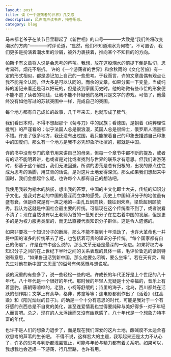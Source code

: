 ```yaml
---
layout: post
title: 读《一个游荡者的世界》几文感
description: 风声雨声读书声，掩卷所感。
category: blog
---
```


马未都老爷子在某节目里聊起了《新世相》的口号————大致是“我们终将改变潮水的方向”————时评论道，“显然，他们不知道潮水为何物”。不可置否，我们更多是扮演着潮水里的沙屑，被外力裹挟着，推向某个不知目的的方向。

帕斯卡有文章将人说是会思考的芦苇。我想，放在这股潮水的前提下倒是贴切，思考易碎，烟花不堪折。
许的《一个游荡者的世界》和余秋雨的《文化苦旅》有一定的形式相似，都是游记加上自己的一些思考。于我而言，许的文章虽偶有观点让我不能完全认同，但大多是可以认同的。而余的文章，如果分离一下变量，当成纯粹的游记来看还是可以把玩的，但是谈到家国历史时，他的略微有些市侩的形象便不能不遮了读者的视线，让我不能不怀疑他的感喟只是文字的游戏。可惜了，他最终没有如他写过的苏轼突围中一样，完成自己的突围。

每个地方都有自己成长的故事，几千年来去，也就形成了脾气。

我们看日本时，不得不想起那个《菊与刀》中的民族；看德国，是朝着《纯粹理性批判》的严谨看的；似乎法国人总是很浪漫，英国人总是很绅士，俄罗斯人酒量都不错。许走了很多地方，我还没有出过国，我只能按着自己的印象去描述自己印象中的国度们，那么有一个地方是我不必凭印象所杜撰的，那就是中国。

许的书中没有专门的章节用来讲自己的母亲，但每一个章节中都不断的提及，或者有的话不能明着讲，也或者是对比或者找到与世界的联系才有意思。但我们讲游荡时，都基于这个前提，我们无法回避。所谓的游荡是总有归根的，出发的原点往往成为思考的落脚，用艾青的话说，是对这片土地爱得深沉。那么如果我们想起来中国时，我们会想起什么呢。也许每个人都有自己的想法吧。

我使用我较为榆木的脑袋，想出我的答案，中国的主文化即士大夫，传统的知识分子文化，是我对古老的中国的最深而立体的感受。历史上中国知识分子的地位虽有盛有衰，但是终究是有一席之地的--由孔丘到商鞅，魏征到朱熹，梁启超到顾毓秀。我认为这就是中国社会最主要的传统。可惜现在这个传统看不到了，或者说看不清了；现在当然也有以王老师为首的一批知识分子在左右着中国的发展，但是更多的是为权力服务类型的，而无法直接代表知识分子群体。这是令人遗憾的。

如果非要找一个知识分子的断层，那么不能不提到十年浩劫了，也许大革命也一并将中国的诸多的传统革去了吧，也包括着可贵的知识分子传统。“每个国家都有自己的伤痕”，许是在书中这么说的，那么文革无疑是最深的一条疤。如果将权力与知识分子之间的在上世纪下半叶之间的关系表现的具体一些，毛评价鲁迅的话则特别有意思，“如果鲁迅活到新中国，那么他要么闭嘴，要么坐牢”。若在天有灵，周先生对他在新中国“文思革”的谥号有何感慨与想说呢。

谈的沉重的有些多了，说一些轻松一些的吧。许成长的年代正好是上个世纪的八十年代。八十年代是一个很好的年代。那时候的年轻人无疑是十分幸福的，音乐上有着黑豹，唐朝等喧哗的，老狼，小柯等舒缓的；诗里的海子，北岛，西川都处在活跃的创作期；文学上有余华，格非，苏童等等；连电影都创作出了《活着》《红高粱》和《阳光灿烂的日子》。的确是一个十分有意思的时代，可能是我对于一个有好感的东西总是不自觉的美化，甚至连爱情我也觉得要纯碎与美好得多--对于年轻人而言吧。总之，现在的人太浮躁而又没有幽默感了，八十年代是一个想象力特丰富的年代。

也许不是人们的想象力退步了，而是现在我们深爱的这片土地，酸碱度不太适合喜欢思考的芦苇的生长吧。
不得不说，这样宏大的主题，我写起来还是太力不从心了，许多的思考与判断都浅尝辄止，可能与年龄与精力都有着关系吧。如果可以，我想我也会选择一下游荡，行几里路，也许有用。
